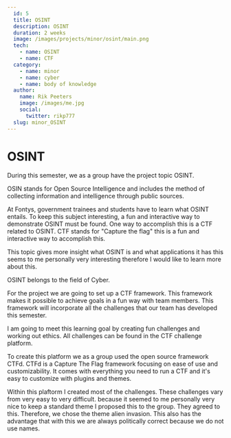```yaml
---
  id: 5
  title: OSINT
  description: OSINT
  duration: 2 weeks
  image: /images/projects/minor/osint/main.png
  tech:
    - name: OSINT
    - name: CTF
  category: 
    - name: minor
    - name: cyber
    - name: body of knowledge 
  author:
    name: Rik Peeters
    image: /images/me.jpg
    social: 
      twitter: rikp777
  slug: minor_OSINT
---
```


# OSINT

During this semester, we as a group have the project topic OSINT. 

OSIN stands for Open Source Intelligence and includes the method of collecting information and intelligence through public sources.

At Fontys, government trainees and students have to learn what OSINT entails. To keep this subject interesting, a fun and interactive way to demonstrate OSINT must be found. One way to accomplish this is a CTF related to OSINT. CTF stands for "Capture the flag" this is a fun and interactive way to accomplish this.  

This topic gives more insight what OSINT is and what applications it has this seems to me personally very interesting therefore I would like to learn more about this. 

OSINT belongs to the field of Cyber. 

For the project we are going to set up a CTF framework. This framework makes it possible to achieve goals in a fun way with team members. 
This framework will incorporate all the challenges that our team has developed this semester.

I am going to meet this learning goal by creating fun challenges and working out ethics. All challenges can be found in the CTF challenge platform. 

To create this platform we as a group used the open source framework CTFd. CTFd is a Capture The Flag framework focusing on ease of use and customizability. It comes with everything you need to run a CTF and it's easy to customize with plugins and themes.

Within this plaftorm I created most of the challenges. These challenges vary from very easy to very difficult. because it seemed to me personally very nice to keep a standard theme I proposed this to the group. They agreed to this. Therefore, we chose the theme alien invasion. This also has the advantage that with this we are always politically correct because we do not use names.

